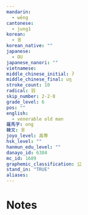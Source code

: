 ```yaml
---
mandarin:
  - wēng
cantonese:
  - jung1
korean:
  - 옹
korean_native: ""
japanese:
  - OU
japanese_nanori: ""
vietnamese:
middle_chinese_initial: ʔ
middle_chinese_final: uŋ
stroke_count: 10
radical: 羽
skip_number: 2-2-8
grade_level: 6
pos: ""
english:
  - venerable old man
羅馬字: ong
韓文: 옹
joyo_level: 高等
hsk_level: ""
hanmun_edu_level: ""
danayo_id: 6384
mc_id: 1689
graphemic_classification: 公
stand_in: "TRUE"
aliases:
---
```


# Notes
